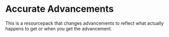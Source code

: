 # Accurate Advancements
This is a resourcepack that changes advancements to reflect what actually happens to get or when you get the advancement.
